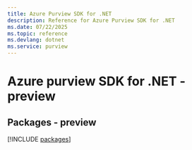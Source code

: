 ```yaml
---
title: Azure Purview SDK for .NET
description: Reference for Azure Purview SDK for .NET
ms.date: 07/22/2025
ms.topic: reference
ms.devlang: dotnet
ms.service: purview
---
```

# Azure purview SDK for .NET - preview
## Packages - preview
[!INCLUDE [packages](purview-index.md)]
